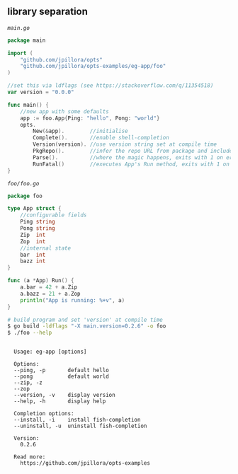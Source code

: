 ## library separation

_`main.go`_

<!--tmpl,code=go:cat main.go -->
``` go 
package main

import (
	"github.com/jpillora/opts"
	"github.com/jpillora/opts-examples/eg-app/foo"
)

//set this via ldflags (see https://stackoverflow.com/q/11354518)
var version = "0.0.0"

func main() {
	//new app with some defaults
	app := foo.App{Ping: "hello", Pong: "world"}
	opts.
		New(&app).        //initialise
		Complete().       //enable shell-completion
		Version(version). //use version string set at compile time
		PkgRepo().        //infer the repo URL from package and include in the help text
		Parse().          //where the magic happens, exits with 1 on error
		RunFatal()        //executes App's Run method, exits with 1 on error
}
```
<!--/tmpl-->

_`foo/foo.go`_

<!--tmpl,code=go:cat foo/foo.go -->
``` go 
package foo

type App struct {
	//configurable fields
	Ping string
	Pong string
	Zip  int
	Zop  int
	//internal state
	bar  int
	bazz int
}

func (a *App) Run() {
	a.bar = 42 + a.Zip
	a.bazz = 21 + a.Zop
	println("App is running: %+v", a)
}
```
<!--/tmpl-->

```sh
# build program and set 'version' at compile time
$ go build -ldflags "-X main.version=0.2.6" -o foo
$ ./foo --help
```

<!--tmpl,code=plain:go build -ldflags "-X main.version=0.2.6" -o eg-app && ./eg-app --help ; rm eg-app -->
``` plain 

  Usage: eg-app [options]

  Options:
  --ping, -p       default hello
  --pong           default world
  --zip, -z
  --zop
  --version, -v    display version
  --help, -h       display help

  Completion options:
  --install, -i    install fish-completion
  --uninstall, -u  uninstall fish-completion

  Version:
    0.2.6

  Read more:
    https://github.com/jpillora/opts-examples

```
<!--/tmpl-->
